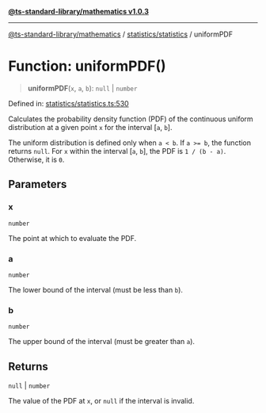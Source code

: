 [**@ts-standard-library/mathematics v1.0.3**](../../../README.md)

***

[@ts-standard-library/mathematics](../../../README.md) / [statistics/statistics](../README.md) / uniformPDF

# Function: uniformPDF()

> **uniformPDF**(`x`, `a`, `b`): `null` \| `number`

Defined in: [statistics/statistics.ts:530](https://github.com/gabaudette/ts-stdlib/blob/be448e6a9d9c20c6c2f27f6550ce4e65fc8c9b89/packages/mathematics/src/statistics/statistics.ts#L530)

Calculates the probability density function (PDF) of the continuous uniform distribution
at a given point `x` for the interval [`a`, `b`].

The uniform distribution is defined only when `a < b`. If `a >= b`, the function returns `null`.
For `x` within the interval [`a`, `b`], the PDF is `1 / (b - a)`. Otherwise, it is `0`.

## Parameters

### x

`number`

The point at which to evaluate the PDF.

### a

`number`

The lower bound of the interval (must be less than `b`).

### b

`number`

The upper bound of the interval (must be greater than `a`).

## Returns

`null` \| `number`

The value of the PDF at `x`, or `null` if the interval is invalid.
